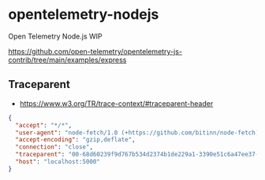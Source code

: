 # opentelemetry-nodejs

Open Telemetry Node.js WIP

https://github.com/open-telemetry/opentelemetry-js-contrib/tree/main/examples/express

## Traceparent

- https://www.w3.org/TR/trace-context/#traceparent-header

```json
{
  "accept": "*/*",
  "user-agent": "node-fetch/1.0 (+https://github.com/bitinn/node-fetch)",
  "accept-encoding": "gzip,deflate",
  "connection": "close",
  "traceparent": "00-68d60239f9d767b534d2374b1de229a1-3390e51c6a47ee37-01",
  "host": "localhost:5000"
}
```
